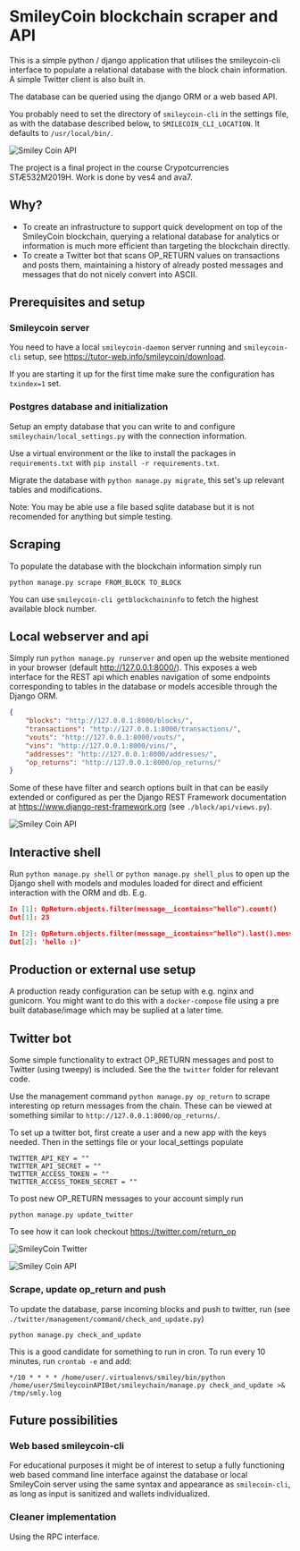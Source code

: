 # SmileyCoin blockchain scraper and API

This is a simple python / django application that utilises the smileycoin-cli interface to populate a relational
database with the block chain information. A simple Twitter client is also built in.

The database can be queried using the django ORM or a web based API.

You probably need to set the directory of `smileycoin-cli` in the settings file, as with the database described below, to `SMILECOIN_CLI_LOCATION`. It defaults to `/usr/local/bin/`.

![Smiley Coin API](https://github.com/vesteinn/SmileyCoinPythonAPIBot/blob/master/api.png)

The project is a final project in the course Crypotcurrencies STÆ532M2019H. Work is done by ves4 and ava7.

## Why?

* To create an infrastructure to support quick development on top of the SmileyCoin blockchain, querying a relational database for analytics or information is much more efficient than targeting the blockchain directly.
* To create a Twitter bot that scans OP_RETURN values on transactions and posts them, maintaining a history of already posted messages and messages that do not nicely convert into ASCII.

## Prerequisites and setup

### Smileycoin server

You need to have a local `smileycoin-daemon` server running and `smileycoin-cli` setup, see https://tutor-web.info/smileycoin/download.

If you are starting it up for the first time make sure the configuration has `txindex=1` set.

### Postgres database and initialization

Setup an empty database that you can write to and configure `smileychain/local_settings.py` with the connection information.

Use a virtual environment or the like to install the packages in `requirements.txt` with `pip install -r requirements.txt`.

Migrate the database with `python manage.py migrate`, this set's up relevant tables and modifications.

Note: You may be able use a file based sqlite database but it is not recomended for anything but simple testing.

## Scraping

To populate the database with the blockchain information simply run

`python manage.py scrape FROM_BLOCK TO_BLOCK`

You can use `smileycoin-cli getblockchaininfo` to fetch the highest available block number.

## Local webserver and api

Simply run `python manage.py runserver` and open up the website mentioned in your browser (default http://127.0.0.1:8000/). This exposes a web interface for the REST api which enables navigation of some endpoints corresponding to tables in the database or models accesible through the Django ORM.

```json
{
    "blocks": "http://127.0.0.1:8000/blocks/",
    "transactions": "http://127.0.0.1:8000/transactions/",
    "vouts": "http://127.0.0.1:8000/vouts/",
    "vins": "http://127.0.0.1:8000/vins/",
    "addresses": "http://127.0.0.1:8000/addresses/",
    "op_returns": "http://127.0.0.1:8000/op_returns/"
}
```

Some of these have filter and search options built in that can be easily extended or configured as per the Django REST Framework documentation at https://www.django-rest-framework.org (see `./block/api/views.py`).

![Smiley Coin API](https://github.com/vesteinn/SmileyCoinPythonAPIBot/blob/master/search.png)

## Interactive shell

Run `python manage.py shell` or `python manage.py shell_plus` to open up the Django shell with models and modules loaded for direct and efficient interaction with the ORM and db. E.g.

```json
In [1]: OpReturn.objects.filter(message__icontains="hello").count()
Out[1]: 23

In [2]: OpReturn.objects.filter(message__icontains="hello").last().message
Out[2]: 'hello :)'
```

## Production or external use setup

A production ready configuration can be setup with e.g. nginx and gunicorn. You might want to do this with a `docker-compose` file using a pre built database/image which may be suplied at a later time.

## Twitter bot

Some simple functionality to extract OP_RETURN messages and post to Twitter (using tweepy) is included. See the the `twitter` folder for relevant code.

Use the management command `python manage.py op_return` to scrape interesting op return messages from the chain. These
can be viewed at something similar to `http://127.0.0.1:8000/op_returns/`.

To set up a twitter bot, first create a user and a new app with the keys needed. Then in the settings file or your local_settings populate 

```
TWITTER_API_KEY = ""
TWITTER_API_SECRET = ""
TWITTER_ACCESS_TOKEN = ""
TWITTER_ACCESS_TOKEN_SECRET = ""
```

To post new OP_RETURN messages to your account simply run

`python manage.py update_twitter`

To see how it can look checkout https://twitter.com/return_op

![SmileyCoin Twitter](https://github.com/vesteinn/SmileyCoinPythonAPIBot/blob/master/twitter.png)

![Smiley Coin API](https://github.com/vesteinn/SmileyCoinPythonAPIBot/blob/master/opreturn.png)

### Scrape, update op_return and push

To update the database, parse incoming blocks and push to twitter, run (see `./twitter/management/command/check_and_update.py`)

`python manage.py check_and_update`

This is a good candidate for something to run in cron. To run every 10 minutes, run `crontab -e` and add:

```
*/10 * * * * /home/user/.virtualenvs/smiley/bin/python /home/user/SmileycoinAPIBot/smileychain/manage.py check_and_update >& /tmp/smly.log
```


## Future possibilities

### Web based smileycoin-cli
For educational purposes it might be of interest to setup a fully functioning web based
command line interface against the database or local SmileyCoin server using the same syntax and appearance as `smilecoin-cli`, as long as input is sanitized and wallets individualized.

### Cleaner implementation
Using the RPC interface.

